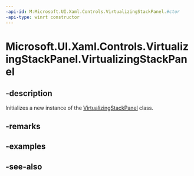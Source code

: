 ```yaml
---
-api-id: M:Microsoft.UI.Xaml.Controls.VirtualizingStackPanel.#ctor
-api-type: winrt constructor
---
```


<!-- Method syntax
public VirtualizingStackPanel()
-->

# Microsoft.UI.Xaml.Controls.VirtualizingStackPanel.VirtualizingStackPanel

## -description
Initializes a new instance of the [VirtualizingStackPanel](virtualizingstackpanel.md) class.

## -remarks

## -examples

## -see-also
